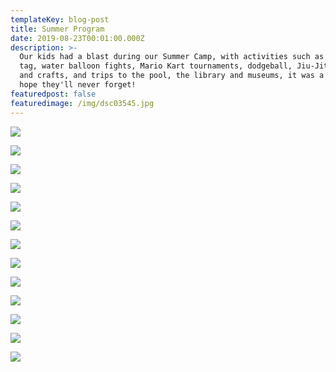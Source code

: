 ```yaml
---
templateKey: blog-post
title: Summer Program
date: 2019-08-23T00:01:00.000Z
description: >-
  Our kids had a blast during our Summer Camp, with activities such as laser
  tag, water balloon fights, Mario Kart tournaments, dodgeball, Jiu-Jitsu, arts
  and crafts, and trips to the pool, the library and museums, it was a summer we
  hope they'll never forget!
featuredpost: false
featuredimage: /img/dsc03545.jpg
---
```

![](/img/1.jpg)

![](/img/6.jpg)

![](/img/11.jpg)

![](/img/5.jpg)

![](/img/10.jpg)

![](/img/dsc03249.jpg)

![](/img/7.jpg)

![](/img/dsc03300-1-.jpg)

![](/img/13.jpg)

![](/img/4.jpg)

![](/img/9.jpg)

![](/img/dsc03295-1-.jpg)

![](/img/8.jpg)
